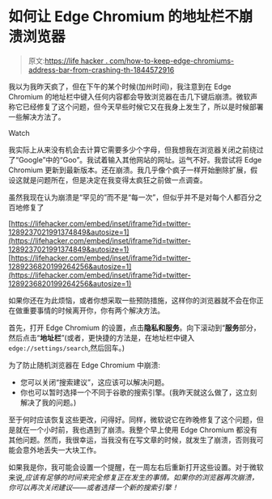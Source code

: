 # 如何让 Edge Chromium 的地址栏不崩溃浏览器

> 原文:[https://life hacker . com/how-to-keep-edge-chromiums-address-bar-from-crashing-th-1844572916](https://lifehacker.com/how-to-keep-edge-chromiums-address-bar-from-crashing-th-1844572916)

我以为我昨天疯了，但在下午的某个时候(加州时间)，我注意到在 Edge Chromium 的地址栏中键入任何内容都会导致浏览器在击几下键后崩溃。微软声称它已经修复了这个问题，但今天早些时候它又在我身上发生了，所以是时候部署一些解决方法了。

Watch

我实际上从来没有机会去计算它需要多少个字母，但我想我在浏览器关闭之前绕过了“Google”中的“Goo”。我试着输入其他网站的网址。运气不好。我尝试将 Edge Chromium 更新到最新版本。还在崩溃。我几乎像个疯子一样开始删除扩展，假设这就是问题所在，但是决定在我变得太疯狂之前做一点调查。

虽然我现在认为崩溃是“罕见的”而不是“每一次”，但似乎并不是对每个人都百分之百地修复了

 [https://lifehacker.com/embed/inset/iframe?id=twitter-1289237021991374849&autosize=1](https://lifehacker.com/embed/inset/iframe?id=twitter-1289237021991374849&autosize=1)  [https://lifehacker.com/embed/inset/iframe?id=twitter-1289236820199264256&autosize=1](https://lifehacker.com/embed/inset/iframe?id=twitter-1289236820199264256&autosize=1) 

如果你还在为此烦恼，或者你想采取一些预防措施，这样你的浏览器就不会在你正在做重要事情的时候离开你，你有两个解决方法。

首先，打开 Edge Chromium 的设置，点击**隐私和服务**。向下滚动到“**服务**部分，然后点击“**地址栏**”(或者，更快捷的方法是，在地址栏中键入`edge://settings/search`,然后回车。)

为了防止随机浏览器在 Edge Chromium 中崩溃:

*   您可以关闭“搜索建议”，这应该可以解决问题。
*   你也可以暂时选择一个不同于谷歌的搜索引擎。(我昨天就这么做了，这立刻解决了我的问题。)

至于何时应该恢复这些更改，问得好。同样，微软说它在昨晚修复了这个问题，但是就在一个小时前，我也遇到了崩溃。我整个早上使用 Edge Chromium 都没有其他问题。然而，我很幸运，当我没有在写文章的时候，就发生了崩溃，否则我可能会意外地丢失一大块工作。

如果我是你，我可能会设置一个提醒，在一周左右后重新打开这些设置。对于微软来说,*应该有足够的时间来完全修复正在发生的事情。如果你的浏览器再次崩溃，你可以再次关闭建议——或者选择一个新的搜索引擎！*